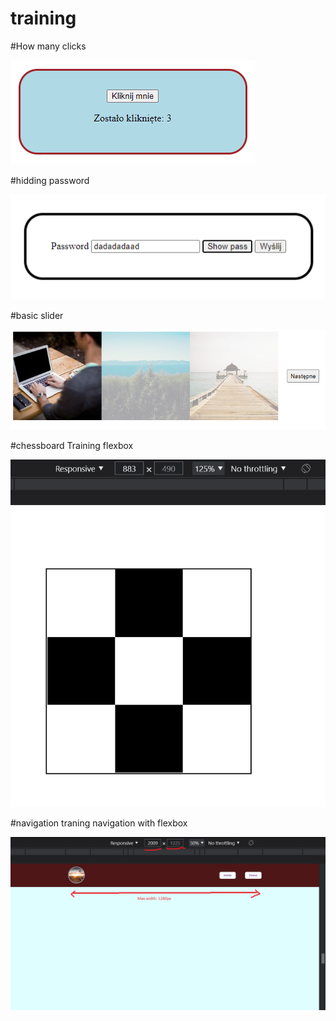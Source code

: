 # training


#How many clicks 

<img src="./img/how-many-clicks.png">

#hidding password 

<img src="./img/password.png">

#basic slider

<img src="./img/slider.png">

#chessboard 
Training flexbox 

<img src="./img/chessboard.png">

#navigation
traning navigation with flexbox 

<img src="./img/navigation.png">

